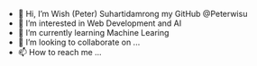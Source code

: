 - 👋 Hi, I’m Wish (Peter) Suhartidamrong my GitHub @Peterwisu
- 👀 I’m interested in Web Development and AI
- 🌱 I’m currently learning Machine Learing
- 💞️ I’m looking to collaborate on ...
- 📫 How to reach me ...

<!---
Peterwisu/Peterwisu is a ✨ special ✨ repository because its `README.md` (this file) appears on your GitHub profile.
You can click the Preview link to take a look at your changes.
--->
